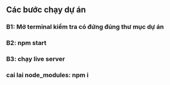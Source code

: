 ## Các bước chạy dự án

### B1: Mở terminal kiểm tra có đứng đúng thư mục dự án

### B2: npm start

### B3: chạy live server

### cai lai node_modules: npm i